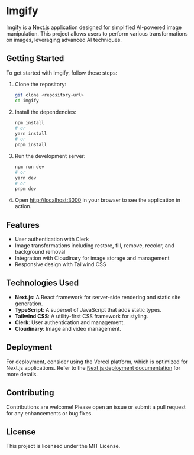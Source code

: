# Imgify

Imgify is a Next.js application designed for simplified AI-powered image manipulation. This project allows users to perform various transformations on images, leveraging advanced AI techniques.

## Getting Started

To get started with Imgify, follow these steps:

1. Clone the repository:
   ```bash
   git clone <repository-url>
   cd imgify
   ```

2. Install the dependencies:
   ```bash
   npm install
   # or
   yarn install
   # or
   pnpm install
   ```

3. Run the development server:
   ```bash
   npm run dev
   # or
   yarn dev
   # or
   pnpm dev
   ```

4. Open [http://localhost:3000](http://localhost:3000) in your browser to see the application in action.

## Features

- User authentication with Clerk
- Image transformations including restore, fill, remove, recolor, and background removal
- Integration with Cloudinary for image storage and management
- Responsive design with Tailwind CSS

## Technologies Used

- **Next.js**: A React framework for server-side rendering and static site generation.
- **TypeScript**: A superset of JavaScript that adds static types.
- **Tailwind CSS**: A utility-first CSS framework for styling.
- **Clerk**: User authentication and management.
- **Cloudinary**: Image and video management.

## Deployment

For deployment, consider using the Vercel platform, which is optimized for Next.js applications. Refer to the [Next.js deployment documentation](https://nextjs.org/docs/app/building-your-application/deploying) for more details.

## Contributing

Contributions are welcome! Please open an issue or submit a pull request for any enhancements or bug fixes.

## License

This project is licensed under the MIT License.